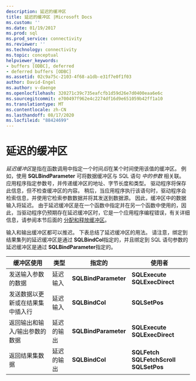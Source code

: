 ```yaml
---
description: 延迟的缓冲区
title: 延迟的缓冲区 |Microsoft Docs
ms.custom: ''
ms.date: 01/19/2017
ms.prod: sql
ms.prod_service: connectivity
ms.reviewer: ''
ms.technology: connectivity
ms.topic: conceptual
helpviewer_keywords:
- buffers [ODBC], deferred
- deferred buffers [ODBC]
ms.assetid: 02c9a75c-2103-4f68-a1db-e31f7e0f1f03
author: David-Engel
ms.author: v-daenge
ms.openlocfilehash: 320271c39c735eafcfb1d59d26e7d0400eaa6e6c
ms.sourcegitcommit: e700497f962e4c2274df16d9e651059b42ff1a10
ms.translationtype: MT
ms.contentlocale: zh-CN
ms.lasthandoff: 08/17/2020
ms.locfileid: "88424699"
---
```

# <a name="deferred-buffers"></a>延迟的缓冲区
*延迟缓冲区*是指在函数调用中指定一个时间*后*在某个时间使用该值的缓冲区。 例如，使用 **SQLBindParameter** 可将数据缓冲区与 SQL 语句 *中的参数* 相关联。 应用程序指定参数号，并传递缓冲区的地址、字节长度和类型。 驱动程序将保存此信息，但不检查缓冲区的内容。 稍后，当应用程序执行该语句时，驱动程序会检索信息，并使用它检索参数数据并将其发送到数据源。 因此，缓冲区中的数据输入将延迟。 由于延迟缓冲区是在一个函数中指定并在另一个函数中使用的，因此，当驱动程序仍预期存在延迟缓冲区时，它是一个应用程序编程错误，有关详细信息，请参阅本节后面的 [分配和释放缓冲区](../../../odbc/reference/develop-app/allocating-and-freeing-buffers.md)。  
  
 输入和输出缓冲区都可以推迟。 下表总结了延迟缓冲区的用法。 请注意，绑定到结果集列的延迟缓冲区是通过 **SQLBindCol**指定的，并且绑定到 SQL 语句参数的延迟缓冲区是通过 **SQLBindParameter**指定的。  
  
|缓冲区使用|类型|指定的|使用者|  
|----------------|----------|--------------------|-------------|  
|发送输入参数的数据|延迟输入|**SQLBindParameter**|**SQLExecute**<br /> **SQLExecDirect**|  
|发送数据以更新或在结果集中插入行|延迟输入|**SQLBindCol**|**SQLSetPos**|  
|返回输出和输入/输出参数的数据|延迟的输出|**SQLBindParameter**|**SQLExecute**<br /> **SQLExecDirect**|  
|返回结果集数据|延迟的输出|**SQLBindCol**|**SQLFetch**<br /> **SQLFetchScroll SQLSetPos**|
